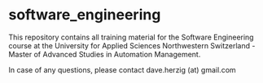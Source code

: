 # software_engineering
This repository contains all training material for the Software Engineering course at the University for Applied Sciences Northwestern Switzerland - Master of Advanced Studies in Automation Management.

In case of any questions, please contact dave.herzig (at) gmail.com
